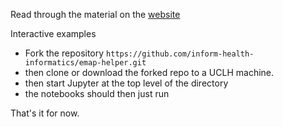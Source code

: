 Read through the material on the [website](https://inform-health-informatics.github.io/emap-helper/intro.html)

Interactive examples

- Fork the repository `https://github.com/inform-health-informatics/emap-helper.git` 
- then clone or download the forked repo to a UCLH machine.
- then start Jupyter at the top level of the directory
- the notebooks should then just run

That's it for now.


